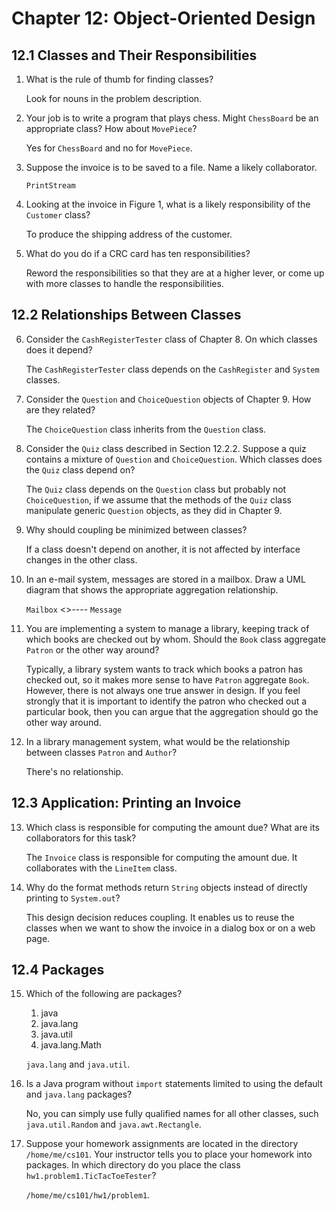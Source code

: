 # Chapter 12: Object-Oriented Design

## 12.1 Classes and Their Responsibilities

1. What is the rule of thumb for finding classes?

   Look for nouns in the problem description.
2. Your job is to write a program that plays chess. Might `ChessBoard` be an appropriate class? How about `MovePiece`?

   Yes for `ChessBoard` and no for `MovePiece`.
3. Suppose the invoice is to be saved to a file. Name a likely collaborator.

   `PrintStream`
4. Looking at the invoice in Figure 1, what is a likely responsibility of the `Customer` class?

   To produce the shipping address of the customer.
5. What do you do if a CRC card has ten responsibilities?

   Reword the responsibilities so that they are at a higher lever, or come up with more classes to handle the responsibilities.

## 12.2 Relationships Between Classes

6. Consider the `CashRegisterTester` class of Chapter 8. On which classes does it depend?

   The `CashRegisterTester` class depends on the `CashRegister` and `System` classes.
7. Consider the `Question` and `ChoiceQuestion` objects of Chapter 9. How are they related?

   The `ChoiceQuestion` class inherits from the `Question` class.
8. Consider the `Quiz` class described in Section 12.2.2. Suppose a quiz contains a mixture of `Question` and `ChoiceQuestion`. Which classes does the `Quiz` class depend on?

   The `Quiz` class depends on the `Question` class but probably not `ChoiceQuestion`, if we assume that the methods of the `Quiz` class manipulate generic `Question` objects, as they did in Chapter 9.
9. Why should coupling be minimized between classes?

   If a class doesn't depend on another, it is not affected by interface changes in the other class.
10. In an e-mail system, messages are stored in a mailbox. Draw a UML diagram that shows the appropriate aggregation relationship.

    `Mailbox` <>---- `Message`
11. You are implementing a system to manage a library, keeping track of which books are checked out by whom. Should the `Book` class aggregate `Patron` or the other way around?

    Typically, a library system wants to track which books a patron has checked out, so it makes more sense to have `Patron` aggregate `Book`. However, there is not always one true answer in design. If you feel strongly that it is important to identify the patron who checked out a particular book, then you can argue that the aggregation should go the other way around.
12. In a library management system, what would be the relationship between classes `Patron` and `Author`?

    There's no relationship.

## 12.3 Application: Printing an Invoice

13. Which class is responsible for computing the amount due? What are its collaborators for this task?

    The `Invoice` class is responsible for computing the amount due. It collaborates with the `LineItem` class.
14. Why do the format methods return `String` objects instead of directly printing to `System.out`?

    This design decision reduces coupling. It enables us to reuse the classes when we want to show the invoice in a dialog box or on a web page.
   
## 12.4 Packages

15. Which of the following are packages?
    1. java
    2. java.lang
    3. java.util
    4. java.lang.Math

    `java.lang` and `java.util`.
16. Is a Java program without `import` statements limited to using the default and `java.lang` packages?

    No, you can simply use fully qualified names for all other classes, such `java.util.Random` and `java.awt.Rectangle`.
17. Suppose your homework assignments are located in the directory `/home/me/cs101`. Your instructor tells you to place your homework into packages. In which directory do you place the class `hw1.problem1.TicTacToeTester`?

    `/home/me/cs101/hw1/problem1`.